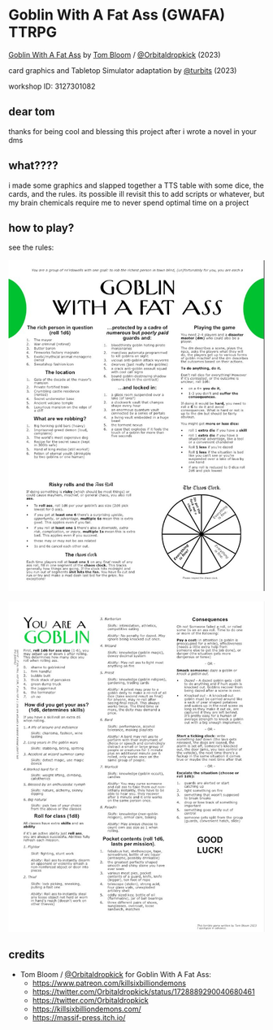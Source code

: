 # Goblin With A Fat Ass (GWAFA) TTRPG
[Goblin With A Fat Ass](https://twitter.com/Orbitaldropkick/status/1728889290040680461) by [Tom Bloom](https://www.patreon.com/killsixbilliondemons) / [@Orbitaldropkick](https://twitter.com/Orbitaldropkick) (2023)

card graphics and Tabletop Simulator adaptation by [@turbits](https://turbits.sh) (2023)

workshop ID: 3127301082

## dear tom
thanks for being cool and blessing this project after i wrote a novel in your dms

## what????
i made some graphics and slapped together a TTS table with some dice, the cards, and the rules. its possible ill revisit this to add scripts or whatever, but my brain chemicals require me to never spend optimal time on a project

## how to play?
see the rules:
<br/>
<br/>
![](/literature/gwafa_rule_1.jpeg)
<br/>
<br/>
![](/literature/gwafa_rule_2.jpeg)

## credits
- Tom Bloom / [@Orbitaldropkick](https://twitter.com/Orbitaldropkick) for Goblin With A Fat Ass:
    - https://www.patreon.com/killsixbilliondemons
    - https://twitter.com/Orbitaldropkick/status/1728889290040680461
    - https://twitter.com/Orbitaldropkick
    - https://killsixbilliondemons.com/
    - https://massif-press.itch.io/

